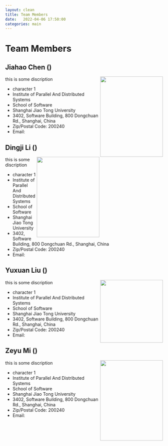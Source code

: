 ```yaml
---
layout: clean 
title: Team Members
date:   2022-04-06 17:50:00
categories: main
---
```


# Team Members 

## Jiahao Chen ()

<img align="right" width="200" height="256" src="../user/sources/images/tianyiyu.jpg"/>

this is some discription

* character 1
* Institute of Parallel And Distributed Systems
* School of Software
* Shanghai Jiao Tong University
* 3402, Software Building, 800 Dongchuan Rd., Shanghai, China
* Zip/Postal Code: 200240
* Email: 

## Dingji Li ()

<img align="right" width="200" height="256" src="../user/sources/images/qingyuanliu.jpg"/>

this is some discription

* character 1
* Institute of Parallel And Distributed Systems
* School of Software
* Shanghai Jiao Tong University
* 3402, Software Building, 800 Dongchuan Rd., Shanghai, China
* Zip/Postal Code: 200240
* Email: 



## Yuxuan Liu () 

<img align="right" width="200" height="200" src="../user/sources/images/dongdu_random.jpg"/>


this is some discription

* character 1
* Institute of Parallel And Distributed Systems
* School of Software
* Shanghai Jiao Tong University
* 3402, Software Building, 800 Dongchuan Rd., Shanghai, China
* Zip/Postal Code: 200240
* Email: 



## Zeyu Mi () 

<img align="right" width="200" height="256" src="../user/sources/images/xyb-small.jpg"/>


this is some discription

* character 1
* Institute of Parallel And Distributed Systems
* School of Software
* Shanghai Jiao Tong University
* 3402, Software Building, 800 Dongchuan Rd., Shanghai, China
* Zip/Postal Code: 200240
* Email: 
